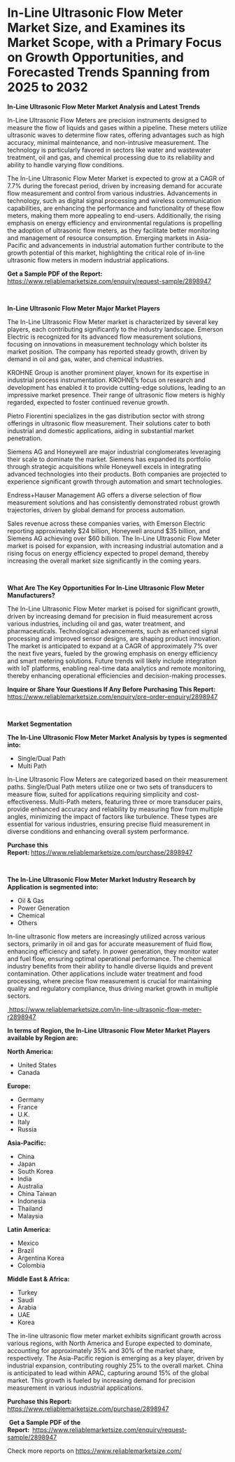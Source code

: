 <p><h1>In-Line Ultrasonic Flow Meter Market Size, and Examines its Market Scope, with a Primary Focus on Growth Opportunities, and Forecasted Trends Spanning from 2025 to 2032</h1></p><p><strong>In-Line Ultrasonic Flow Meter Market Analysis and Latest Trends</strong></p>
<p><p>In-Line Ultrasonic Flow Meters are precision instruments designed to measure the flow of liquids and gases within a pipeline. These meters utilize ultrasonic waves to determine flow rates, offering advantages such as high accuracy, minimal maintenance, and non-intrusive measurement. The technology is particularly favored in sectors like water and wastewater treatment, oil and gas, and chemical processing due to its reliability and ability to handle varying flow conditions.</p><p>The In-Line Ultrasonic Flow Meter Market is expected to grow at a CAGR of 7.7% during the forecast period, driven by increasing demand for accurate flow measurement and control from various industries. Advancements in technology, such as digital signal processing and wireless communication capabilities, are enhancing the performance and functionality of these flow meters, making them more appealing to end-users. Additionally, the rising emphasis on energy efficiency and environmental regulations is propelling the adoption of ultrasonic flow meters, as they facilitate better monitoring and management of resource consumption. Emerging markets in Asia-Pacific and advancements in industrial automation further contribute to the growth potential of this market, highlighting the critical role of in-line ultrasonic flow meters in modern industrial applications.</p></p>
<p><strong>Get a Sample PDF of the Report:&nbsp;</strong> <a href="https://www.reliablemarketsize.com/enquiry/request-sample/2898947?utm_campaign=3104&utm_medium=2&utm_source=Github&utm_content=ia&utm_term=15032025&utm_id=in-line-ultrasonic-flow-meter">https://www.reliablemarketsize.com/enquiry/request-sample/2898947</a></p>
<p>&nbsp;</p>
<p><strong>In-Line Ultrasonic Flow Meter Major Market Players</strong></p>
<p><p>The In-Line Ultrasonic Flow Meter market is characterized by several key players, each contributing significantly to the industry landscape. Emerson Electric is recognized for its advanced flow measurement solutions, focusing on innovations in measurement technology which bolster its market position. The company has reported steady growth, driven by demand in oil and gas, water, and chemical industries.</p><p>KROHNE Group is another prominent player, known for its expertise in industrial process instrumentation. KROHNE’s focus on research and development has enabled it to provide cutting-edge solutions, leading to an impressive market presence. Their range of ultrasonic flow meters is highly regarded, expected to foster continued revenue growth.</p><p>Pietro Fiorentini specializes in the gas distribution sector with strong offerings in ultrasonic flow measurement. Their solutions cater to both industrial and domestic applications, aiding in substantial market penetration.</p><p>Siemens AG and Honeywell are major industrial conglomerates leveraging their scale to dominate the market. Siemens has expanded its portfolio through strategic acquisitions while Honeywell excels in integrating advanced technologies into their products. Both companies are projected to experience significant growth through automation and smart technologies.</p><p>Endress+Hauser Management AG offers a diverse selection of flow measurement solutions and has consistently demonstrated robust growth trajectories, driven by global demand for process automation.</p><p>Sales revenue across these companies varies, with Emerson Electric reporting approximately $24 billion, Honeywell around $35 billion, and Siemens AG achieving over $60 billion. The In-Line Ultrasonic Flow Meter market is poised for expansion, with increasing industrial automation and a rising focus on energy efficiency expected to propel demand, thereby increasing the overall market size significantly in the coming years.</p></p>
<p>&nbsp;</p>
<p><strong>What Are The Key Opportunities For In-Line Ultrasonic Flow Meter Manufacturers?</strong></p>
<p><p>The In-Line Ultrasonic Flow Meter market is poised for significant growth, driven by increasing demand for precision in fluid measurement across various industries, including oil and gas, water treatment, and pharmaceuticals. Technological advancements, such as enhanced signal processing and improved sensor designs, are shaping product innovation. The market is anticipated to expand at a CAGR of approximately 7% over the next five years, fueled by the growing emphasis on energy efficiency and smart metering solutions. Future trends will likely include integration with IoT platforms, enabling real-time data analytics and remote monitoring, thereby enhancing operational efficiencies and decision-making processes.</p></p>
<p><strong>Inquire or Share Your Questions If Any Before Purchasing This Report:</strong> <a href="https://www.reliablemarketsize.com/enquiry/pre-order-enquiry/2898947?utm_campaign=3104&utm_medium=2&utm_source=Github&utm_content=ia&utm_term=15032025&utm_id=in-line-ultrasonic-flow-meter">https://www.reliablemarketsize.com/enquiry/pre-order-enquiry/2898947</a></p>
<p>&nbsp;</p>
<p><strong>Market Segmentation</strong></p>
<p><strong>The In-Line Ultrasonic Flow Meter Market Analysis by types is segmented into:</strong></p>
<p><ul><li>Single/Dual Path</li><li>Multi Path</li></ul></p>
<p><p>In-Line Ultrasonic Flow Meters are categorized based on their measurement paths. Single/Dual Path meters utilize one or two sets of transducers to measure flow, suited for applications requiring simplicity and cost-effectiveness. Multi-Path meters, featuring three or more transducer pairs, provide enhanced accuracy and reliability by measuring flow from multiple angles, minimizing the impact of factors like turbulence. These types are essential for various industries, ensuring precise fluid measurement in diverse conditions and enhancing overall system performance.</p></p>
<p><strong>Purchase this Report:&nbsp;</strong><a href="https://www.reliablemarketsize.com/purchase/2898947?utm_campaign=3104&utm_medium=2&utm_source=Github&utm_content=ia&utm_term=15032025&utm_id=in-line-ultrasonic-flow-meter">https://www.reliablemarketsize.com/purchase/2898947</a></p>
<p>&nbsp;</p>
<p><strong>The In-Line Ultrasonic Flow Meter Market Industry Research by Application is segmented into:</strong></p>
<p><ul><li>Oil & Gas</li><li>Power Generation</li><li>Chemical</li><li>Others</li></ul></p>
<p><p>In-line ultrasonic flow meters are increasingly utilized across various sectors, primarily in oil and gas for accurate measurement of fluid flow, enhancing efficiency and safety. In power generation, they monitor water and fuel flow, ensuring optimal operational performance. The chemical industry benefits from their ability to handle diverse liquids and prevent contamination. Other applications include water treatment and food processing, where precise flow measurement is crucial for maintaining quality and regulatory compliance, thus driving market growth in multiple sectors.</p></p>
<p><a href="https://www.reliablemarketsize.com/in-line-ultrasonic-flow-meter-r2898947?utm_campaign=3104&utm_medium=2&utm_source=Github&utm_content=ia&utm_term=15032025&utm_id=in-line-ultrasonic-flow-meter">&nbsp;https://www.reliablemarketsize.com/in-line-ultrasonic-flow-meter-r2898947</a></p>
<p><strong>In terms of Region, the In-Line Ultrasonic Flow Meter Market Players available by Region are:</strong></p>
<p>
    <p> <strong> North America: </strong>
        <ul>
            <li>United States</li>
            <li>Canada</li>
        </ul>
        </p> 
    <p> <strong> Europe: </strong>
        <ul>
            <li>Germany</li>
            <li>France</li>
            <li>U.K.</li>
            <li>Italy</li>
            <li>Russia</li>
        </ul>
        </p> 
    <p> <strong> Asia-Pacific: </strong>
        <ul>
            <li>China</li>
            <li>Japan</li>
            <li>South Korea</li>
            <li>India</li>
            <li>Australia</li>
            <li>China Taiwan</li>
            <li>Indonesia</li>
            <li>Thailand</li>
            <li>Malaysia</li>
        </ul>
        </p> 
    <p> <strong> Latin America: </strong>
        <ul>
            <li>Mexico</li>
            <li>Brazil</li>
            <li>Argentina Korea</li>
            <li>Colombia</li>
        </ul>
        </p> 
    <p> <strong> Middle East & Africa: </strong>
        <ul>
            <li>Turkey</li>
            <li>Saudi</li>
            <li>Arabia</li>
            <li>UAE</li>
            <li>Korea</li>
        </ul>
    </p>
    </p>
<p><p>The in-line ultrasonic flow meter market exhibits significant growth across various regions, with North America and Europe expected to dominate, accounting for approximately 35% and 30% of the market share, respectively. The Asia-Pacific region is emerging as a key player, driven by industrial expansion, contributing roughly 25% to the overall market. China is anticipated to lead within APAC, capturing around 15% of the global market. This growth is fueled by increasing demand for precision measurement in various industrial applications.</p></p>
<p><strong>Purchase this Report: </strong><a href="https://www.reliablemarketsize.com/purchase/2898947?utm_campaign=3104&utm_medium=2&utm_source=Github&utm_content=ia&utm_term=15032025&utm_id=in-line-ultrasonic-flow-meter">https://www.reliablemarketsize.com/purchase/2898947</a></p>
<p>&nbsp;<strong>Get a Sample PDF of the Report:&nbsp;&nbsp;</strong><a href="https://www.reliablemarketsize.com/enquiry/request-sample/2898947?utm_campaign=3104&utm_medium=2&utm_source=Github&utm_content=ia&utm_term=15032025&utm_id=in-line-ultrasonic-flow-meter">https://www.reliablemarketsize.com/enquiry/request-sample/2898947</a></p>
<p><strong></strong></p>
<p>Check more reports on <a href="https://www.reliablemarketsize.com/?utm_campaign=3104&utm_medium=2&utm_source=Github&utm_content=ia&utm_term=15032025&utm_id=in-line-ultrasonic-flow-meter">https://www.reliablemarketsize.com/</a></p>
